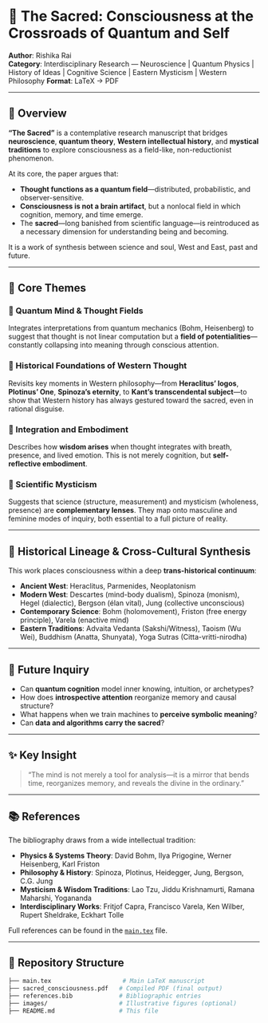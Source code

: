 # 🌌 The Sacred: Consciousness at the Crossroads of Quantum and Self

**Author**: Rishika Rai  
**Category**: Interdisciplinary Research — Neuroscience | Quantum Physics | History of Ideas | Cognitive Science | Eastern Mysticism  | Western Philosophy
**Format**: LaTeX → PDF  

---

## 🧭 Overview

**“The Sacred”** is a contemplative research manuscript that bridges **neuroscience**, **quantum theory**, **Western intellectual history**, and **mystical traditions** to explore consciousness as a field-like, non-reductionist phenomenon.

At its core, the paper argues that:

- **Thought functions as a quantum field**—distributed, probabilistic, and observer-sensitive.
- **Consciousness is not a brain artifact**, but a nonlocal field in which cognition, memory, and time emerge.
- The **sacred**—long banished from scientific language—is reintroduced as a necessary dimension for understanding being and becoming.

It is a work of synthesis between science and soul, West and East, past and future.

---

## 🧠 Core Themes

### 🔹 Quantum Mind & Thought Fields  
Integrates interpretations from quantum mechanics (Bohm, Heisenberg) to suggest that thought is not linear computation but a **field of potentialities**—constantly collapsing into meaning through conscious attention.

### 🔹 Historical Foundations of Western Thought  
Revisits key moments in Western philosophy—from **Heraclitus’ logos**, **Plotinus’ One**, **Spinoza’s eternity**, to **Kant’s transcendental subject**—to show that Western history has always gestured toward the sacred, even in rational disguise.

### 🔹 Integration and Embodiment  
Describes how **wisdom arises** when thought integrates with breath, presence, and lived emotion. This is not merely cognition, but **self-reflective embodiment**.

### 🔹 Scientific Mysticism  
Suggests that science (structure, measurement) and mysticism (wholeness, presence) are **complementary lenses**. They map onto masculine and feminine modes of inquiry, both essential to a full picture of reality.

---

## 📜 Historical Lineage & Cross-Cultural Synthesis

This work places consciousness within a deep **trans-historical continuum**:

- **Ancient West**: Heraclitus, Parmenides, Neoplatonism  
- **Modern West**: Descartes (mind-body dualism), Spinoza (monism), Hegel (dialectic), Bergson (élan vital), Jung (collective unconscious)  
- **Contemporary Science**: Bohm (holomovement), Friston (free energy principle), Varela (enactive mind)  
- **Eastern Traditions**: Advaita Vedanta (Sakshi/Witness), Taoism (Wu Wei), Buddhism (Anatta, Shunyata), Yoga Sutras (Citta-vritti-nirodha)

---

## 🔮 Future Inquiry

- Can **quantum cognition** model inner knowing, intuition, or archetypes?
- How does **introspective attention** reorganize memory and causal structure?
- What happens when we train machines to **perceive symbolic meaning**?
- Can **data and algorithms carry the sacred**?

---

## ✨ Key Insight

> “The mind is not merely a tool for analysis—it is a mirror that bends time, reorganizes memory, and reveals the divine in the ordinary.”

---

## 📚 References

The bibliography draws from a wide intellectual tradition:

- **Physics & Systems Theory**: David Bohm, Ilya Prigogine, Werner Heisenberg, Karl Friston  
- **Philosophy & History**: Spinoza, Plotinus, Heidegger, Jung, Bergson, C.G. Jung  
- **Mysticism & Wisdom Traditions**: Lao Tzu, Jiddu Krishnamurti, Ramana Maharshi, Yogananda  
- **Interdisciplinary Works**: Fritjof Capra, Francisco Varela, Ken Wilber, Rupert Sheldrake, Eckhart Tolle

Full references can be found in the [`main.tex`](./main.tex) file.

---

## 📂 Repository Structure

```bash
├── main.tex                    # Main LaTeX manuscript
├── sacred_consciousness.pdf   # Compiled PDF (final output)
├── references.bib             # Bibliographic entries
├── images/                    # Illustrative figures (optional)
├── README.md                  # This file

